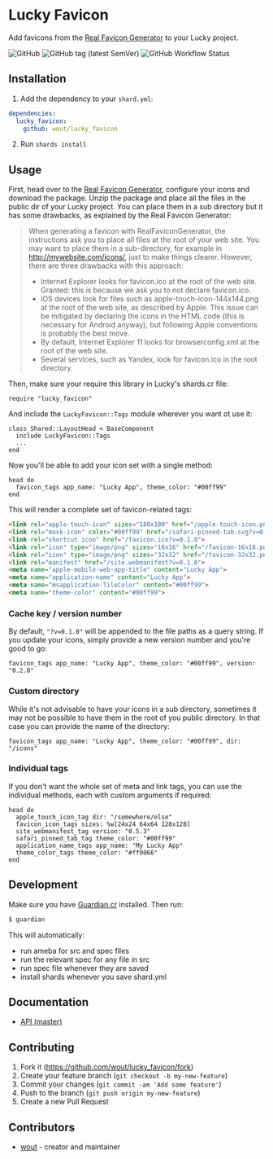# Lucky Favicon

Add favicons from the [Real Favicon Generator](https://realfavicongenerator.net) to your Lucky project.

![GitHub](https://img.shields.io/github/license/wout/lucky_favicon)
![GitHub tag (latest SemVer)](https://img.shields.io/github/v/tag/wout/lucky_favicon)
![GitHub Workflow Status](https://img.shields.io/github/workflow/status/wout/lucky_favicon/Lucky%20Favicon%20CI)

## Installation

1. Add the dependency to your `shard.yml`:

```yaml
dependencies:
  lucky_favicon:
    github: wout/lucky_favicon
```

2. Run `shards install`

## Usage

First, head over to the [Real Favicon Generator](https://realfavicongenerator.net), configure your icons and download the package. Unzip the package and place all the files in the public dir of your Lucky project. You can place them in a sub directory but it has some drawbacks, as explained by the Real Favicon Generator:

> When generating a favicon with RealFaviconGenerator, the instructions ask you to place all files at the root of your web site. You may want to place them in a sub-directory, for example in http://mywebsite.com/icons/, just to make things clearer. However, there are three drawbacks with this approach:
> 
> - Internet Explorer looks for favicon.ico at the root of the web site. Granted: this is because we ask you to not declare favicon.ico.
> - iOS devices look for files such as apple-touch-icon-144x144.png at the root of the web site, as described by Apple. This issue can be mitigated by declaring the icons in the HTML code (this is necessary for Android anyway), but following Apple conventions is probably the best move.
> - By default, Internet Explorer 11 looks for browserconfig.xml at the root of the web site.
> - Several services, such as Yandex, look for favicon.ico in the root directory. 

Then, make sure your require this library in Lucky's shards.cr file:

```crystal
require "lucky_favicon"
```

And include the `LuckyFavicon::Tags` module wherever you want ot use it:

```crystal
class Shared::LayoutHead < BaseComponent
  include LuckyFavicon::Tags
  ...
end
```

Now you'll be able to add your icon set with a single method:

```crystal
head do
  favicon_tags app_name: "Lucky App", theme_color: "#00ff99"
end
```

This will render a complete set of favicon-related tags:

```html
<link rel="apple-touch-icon" sizes="180x180" href="/apple-touch-icon.png?v=0.1.0">
<link rel="mask-icon" color="#00ff99" href="/safari-pinned-tab.svg?v=0.1.0">
<link rel="shortcut icon" href="/favicon.ico?v=0.1.0">
<link rel="icon" type="image/png" sizes="16x16" href="/favicon-16x16.png?v=0.1.0">
<link rel="icon" type="image/png" sizes="32x32" href="/favicon-32x32.png?v=0.1.0">
<link rel="manifest" href="/site.webmanifest?v=0.1.0">
<meta name="apple-mobile-web-app-title" content="Lucky App">
<meta name="application-name" content="Lucky App">
<meta name="msapplication-TileColor" content="#00ff99">
<meta name="theme-color" content="#00ff99">
```

### Cache key / version number

By default, `"?v=0.1.0"` will be appended to the file paths as a query string. If you update your icons, simply provide a new version number and you're good to go:

```crystal
favicon_tags app_name: "Lucky App", theme_color: "#00ff99", version: "0.2.0"
```

### Custom directory
While it's not advisable to have your icons in a sub directory, sometimes it may not be possible to have them in the root of you public directory. In that case you can provide the name of the directory:

```crystal
favicon_tags app_name: "Lucky App", theme_color: "#00ff99", dir: "/icons"
```

### Individual tags
If you don't want the whole set of meta and link tags, you can use the individual methods, each with custom arguments if required:

```crystal
head do
  apple_touch_icon_tag dir: "/somewhere/else"
  favicon_icon_tags sizes: %w[24x24 64x64 128x128]
  site_webmanifest_tag version: "0.5.3"
  safari_pinned_tab_tag theme_color: "#00ff99"
  application_name_tags app_name: "My Lucky App"
  theme_color_tags theme_color: "#ff0066"
end
```

## Development

Make sure you have [Guardian.cr](https://github.com/f/guardian) installed. Then
run:

```bash
$ guardian
```

This will automatically:
- run ameba for src and spec files
- run the relevant spec for any file in src
- run spec file whenever they are saved
- install shards whenever you save shard.yml

## Documentation

- [API (master)](https://wout.github.io/lucky_favicon)

## Contributing

1. Fork it (<https://github.com/wout/lucky_favicon/fork>)
2. Create your feature branch (`git checkout -b my-new-feature`)
3. Commit your changes (`git commit -am 'Add some feature'`)
4. Push to the branch (`git push origin my-new-feature`)
5. Create a new Pull Request

## Contributors

- [wout](https://github.com/wout) - creator and maintainer
